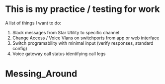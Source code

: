 # This is my practice / testing for work
A list of things I want to do:
1)  Slack messages from Star Utility to specific channel
2)  Change Access / Voice Vlans on switchports from app or web interface
3)  Switch programability with minimal input (verify responses, standard config)
4)  Voice gateway call status identifying call legs

# Messing_Around
